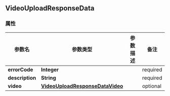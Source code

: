 <a name="VideoUploadResponseData"></a>
## VideoUploadResponseData
### 属性
参数名 | 参数类型 | 参数描述 | 备注
------------ | ------------- | ------------- | -------------
**errorCode** | **Integer** |  |  required 
**description** | **String** |  |  required 
**video** | [**VideoUploadResponseDataVideo**](#VideoUploadResponseDataVideo) |  |  optional



<markdown src="./VideoUploadResponseDataVideo.md"/>
